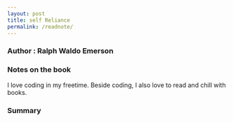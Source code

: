 ```yaml
---
layout: post
title: self Reliance 
permalink: /readnote/
---
```


### Author : Ralph Waldo Emerson
### Notes on the book

I love coding in my freetime. Beside coding, I also love to read and chill with books.

### Summary
